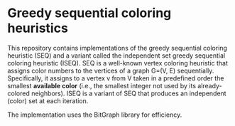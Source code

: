 # Greedy sequential coloring heuristics
This repository contains implementations of the greedy sequential coloring heuristic (SEQ) and a variant called the independent set greedy sequential coloring heuristic (ISEQ). SEQ is a well-known vertex coloring heuristic that assigns color numbers to the vertices of a graph G=(V, E) sequentially. Specifically, it assigns to a vertex v from V taken in a predefined order the smallest **available color** (i.e., the smallest integer not used by its already-colored neighbors). ISEQ is a variant of SEQ that produces an independent (color) set at each iteration. 

The implementation uses the BitGraph library for efficiency. 
